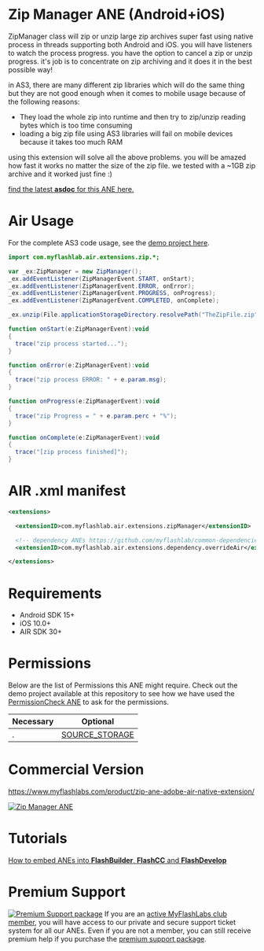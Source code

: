# Zip Manager ANE (Android+iOS)
ZipManager class will zip or unzip large zip archives super fast using native process in threads supporting both Android and iOS. you will have listeners to watch the process progress. you have the option to cancel a zip or unzip progress. it's job is to concentrate on zip archiving and it does it in the best possible way!

in AS3, there are many different zip libraries which will do the same thing but they are not good enough when it comes to mobile usage because of the following reasons:

* They load the whole zip into runtime and then try to zip/unzip reading bytes which is too time consuming
* loading a big zip file using AS3 libraries will fail on mobile devices because it takes too much RAM

using this extension will solve all the above problems. you will be amazed how fast it works no matter the size of the zip file. we tested with a ~1GB zip archive and it worked just fine :) 

[find the latest **asdoc** for this ANE here.](http://myflashlab.github.io/asdoc/com/myflashlab/air/extensions/zip/package-detail.html)

# Air Usage
For the complete AS3 code usage, see the [demo project here](https://github.com/myflashlab/zipManager-ANE/blob/master/AIR/src/Main.as).

```actionscript
import com.myflashlab.air.extensions.zip.*;

var _ex:ZipManager = new ZipManager();
_ex.addEventListener(ZipManagerEvent.START, onStart);
_ex.addEventListener(ZipManagerEvent.ERROR, onError);
_ex.addEventListener(ZipManagerEvent.PROGRESS, onProgress);
_ex.addEventListener(ZipManagerEvent.COMPLETED, onComplete);

_ex.unzip(File.applicationStorageDirectory.resolvePath("TheZipFile.zip"), File.applicationStorageDirectory.resolvePath("unzipLocation"));

function onStart(e:ZipManagerEvent):void
{
  trace("zip process started...");
}

function onError(e:ZipManagerEvent):void
{
  trace("zip process ERROR: " + e.param.msg);
}

function onProgress(e:ZipManagerEvent):void
{
  trace("zip Progress = " + e.param.perc + "%");
}

function onComplete(e:ZipManagerEvent):void
{
  trace("[zip process finished]");
}
```

# AIR .xml manifest
```xml
<extensions>

  <extensionID>com.myflashlab.air.extensions.zipManager</extensionID>

  <!-- dependency ANEs https://github.com/myflashlab/common-dependencies-ANE -->
  <extensionID>com.myflashlab.air.extensions.dependency.overrideAir</extensionID>

</extensions>
```

# Requirements
* Android SDK 15+
* iOS 10.0+
* AIR SDK 30+

# Permissions
Below are the list of Permissions this ANE might require. Check out the demo project available at this repository to see how we have used the [PermissionCheck ANE](http://www.myflashlabs.com/product/native-access-permission-check-settings-menu-air-native-extension/) to ask for the permissions.

Necessary | Optional
--------------------------- | ---------------------------
. | [SOURCE_STORAGE](https://myflashlab.github.io/asdoc/com/myflashlab/air/extensions/nativePermissions/PermissionCheck.html#SOURCE_STORAGE)  

# Commercial Version
https://www.myflashlabs.com/product/zip-ane-adobe-air-native-extension/

[![Zip Manager ANE](https://www.myflashlabs.com/wp-content/uploads/2015/11/product_adobe-air-ane-extension-zip-manager-2018-595x738.jpg)](https://www.myflashlabs.com/product/zip-ane-adobe-air-native-extension/)

# Tutorials
[How to embed ANEs into **FlashBuilder**, **FlashCC** and **FlashDevelop**](https://www.youtube.com/watch?v=Oubsb_3F3ec&list=PL_mmSjScdnxnSDTMYb1iDX4LemhIJrt1O)  

# Premium Support #
[![Premium Support package](https://www.myflashlabs.com/wp-content/uploads/2016/06/professional-support.jpg)](https://www.myflashlabs.com/product/myflashlabs-support/)
If you are an [active MyFlashLabs club member](https://www.myflashlabs.com/product/myflashlabs-club-membership/), you will have access to our private and secure support ticket system for all our ANEs. Even if you are not a member, you can still receive premium help if you purchase the [premium support package](https://www.myflashlabs.com/product/myflashlabs-support/).